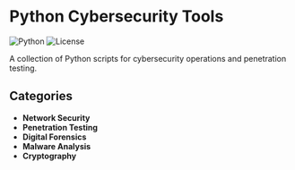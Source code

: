 # Python Cybersecurity Tools

![Python](https://img.shields.io/badge/Python-3.8+-blue?logo=python)
![License](https://img.shields.io/badge/License-MIT-green)

A collection of Python scripts for cybersecurity operations and penetration testing.

## Categories

- **Network Security**
- **Penetration Testing**
- **Digital Forensics**
- **Malware Analysis**
- **Cryptography**

